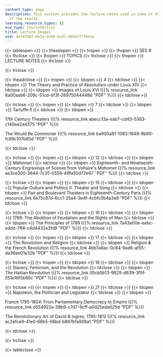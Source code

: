 ```yaml
---
content_type: page
description: This section provides the lecture notes used in some of the sessions
  of the course.
learning_resource_types: []
ocw_type: CourseSection
title: Lecture Images
uid: def83507-de3a-dc68-bc43-d95e57776e1a
---
```


{{< tableopen >}}
{{< theadopen >}}
{{< tropen >}}
{{< thopen >}}
SES #
{{< thclose >}}
{{< thopen >}}
TOPICS
{{< thclose >}}
{{< thopen >}}
LECTURE NOTES
{{< thclose >}}

{{< trclose >}}

{{< theadclose >}}
{{< tropen >}}
{{< tdopen >}}
4
{{< tdclose >}}
{{< tdopen >}}
The Theory and Practice of Absolutism under Louis XIV
{{< tdclose >}}
{{< tdopen >}}
Images of Louis XVI ({{% resource_link 8a00aab6-209c-51cd-bf3f-26975044448d "PDF" %}})
{{< tdclose >}}

{{< trclose >}}
{{< tropen >}}
{{< tdopen >}}
7
{{< tdclose >}}
{{< tdopen >}}
Tartuffe II
{{< tdclose >}}
{{< tdopen >}}


17th Century Theaters ({{% resource_link abecc13a-eab7-cd43-5363-c140ee2a4375 "PDF" %}})

The Would Be Commoner ({{% resource_link ba900a91-1083-f848-9b90-fc89c107b85d "PDF" %}})


{{< tdclose >}}

{{< trclose >}}
{{< tropen >}}
{{< tdopen >}}
12
{{< tdclose >}}
{{< tdopen >}}
_Mahomet_ I
{{< tdclose >}}
{{< tdopen >}}
Eighteenth- and Nineteenth-Century Engravings of Scenes from Voltaire's _Mahomet_ ({{% resource_link ae3ce300-3644-7c35-0558-49fa50d72e67 "PDF" %}})
{{< tdclose >}}

{{< trclose >}}
{{< tropen >}}
{{< tdopen >}}
15
{{< tdclose >}}
{{< tdopen >}}
Popular Culture and Politics II: Theater and Song
{{< tdclose >}}
{{< tdopen >}}
Fair and Boulevard Theaters in Eighteenth-Century Paris ({{% resource_link 6e75c87d-6cc1-25a4-3e4f-4cbfc0b4a3e8 "PDF" %}})
{{< tdclose >}}

{{< trclose >}}
{{< tropen >}}
{{< tdopen >}}
16
{{< tdclose >}}
{{< tdopen >}}
1789: The Abolition of Feudalism and the Rights of Man
{{< tdclose >}}
{{< tdopen >}}
The Principles of 1789 ({{% resource_link 7a43e00e-eebc-eddd-7ff4-c4d4432e2fd9 "PDF" %}})
{{< tdclose >}}

{{< trclose >}}
{{< tropen >}}
{{< tdopen >}}
17
{{< tdclose >}}
{{< tdopen >}}
The Revolution and Religion
{{< tdclose >}}
{{< tdopen >}}
Religion & the French Revolution ({{% resource_link 4bb7a8ac-0c84-9ad6-af55-da36ee01e32b "PDF" %}})
{{< tdclose >}}

{{< trclose >}}
{{< tropen >}}
{{< tdopen >}}
18
{{< tdclose >}}
{{< tdopen >}}
Slavery, Feminism, and the Revolution
{{< tdclose >}}
{{< tdopen >}}
The Haitian Revolution ({{% resource_link 05cb5b13-9825-d639-3f5f-551e16f5b86c "PDF" %}})
{{< tdclose >}}

{{< trclose >}}
{{< tropen >}}
{{< tdopen >}}
21
{{< tdclose >}}
{{< tdopen >}}
Napoleon, the Politician and Legislator
{{< tdclose >}}
{{< tdopen >}}


France 1795-1804: From Parliamentary Democracy to Empire ({{% resource_link d554922a-58b9-c7d7-9cff-a0d25eda025d "PDF" %}})

The Revolutionary Art of David & Ingres, 1785-1812 ({{% resource_link ac2efce9-41e0-66b5-08bd-b897bfa908a1 "PDF" %}})


{{< tdclose >}}

{{< trclose >}}

{{< tableclose >}}